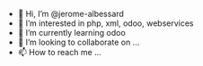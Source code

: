 - 👋 Hi, I’m @jerome-albessard
- 👀 I’m interested in php, xml, odoo, webservices
- 🌱 I’m currently learning odoo
- 💞️ I’m looking to collaborate on ...
- 📫 How to reach me ...

<!---
jerome-albessard/jerome-albessard is a ✨ special ✨ repository because its `README.md` (this file) appears on your GitHub profile.
You can click the Preview link to take a look at your changes.
--->

